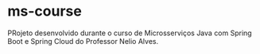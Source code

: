 # ms-course
PRojeto desenvolvido durante o curso de Microsserviços Java com Spring Boot e Spring Cloud do Professor Nelio Alves.
